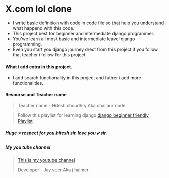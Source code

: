 # X.com lol clone 

* I write basic definition with code in code file so that help you understand what happend with this code. 
* This project best for beginner and intermediate django programmer.
* You'we learn all most basic and intermediate leavel django programming.
* Even you start you django journey drect from this project if you follow that teacher i follow for this project.

#### What i add extra in this project. 
* I add search functionality in this project and futher i add more functionalities.
  
#### Resourse and Teacher name 
> Teacher name - Hitesh choudhry Aka chai aur code.

> Follow this playlist for learning django [django beginner friendly Playlist](https://youtube.com/playlist?list=PLu71SKxNbfoDOf-6vAcKmazT92uLnWAgy&si=ZZdkkDO2D-03FZ9S)

#####  Huge :star: respect for you hitesh sir. love you :two_hearts: sir.

##### My you tube channel 
> [This is my youtube channel ](https://www.youtube.com/@jhaimercode)
> 
> Developer - Jay veer Aka j haimer
